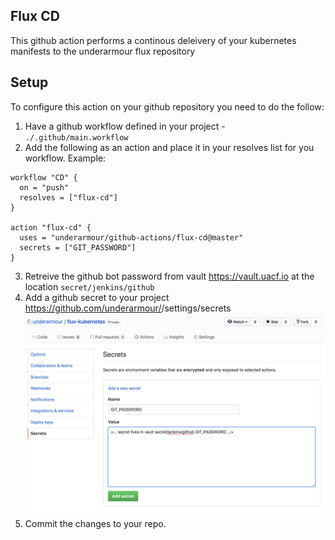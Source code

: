 Flux CD
-------

This github action performs a continous deleivery of your kubernetes manifests to the underarmour flux repository

## Setup

To configure this action on your github repository you need to do the follow:

1. Have a github workflow defined in your project - `./.github/main.workflow`
2. Add the following as an action and place it in your resolves list for you workflow. Example:
```
workflow "CD" {
  on = "push"
  resolves = ["flux-cd"]
}

action "flux-cd" {
  uses = "underarmour/github-actions/flux-cd@master"
  secrets = ["GIT_PASSWORD"]
}
```
3. Retreive the github bot password from vault https://vault.uacf.io at the location `secret/jenkins/github`
4. Add a github secret to your project https://github.com/underarmour/<REPO NAME>/settings/secrets 
![secret image example](./Secret.png)
5. Commit the changes to your repo.